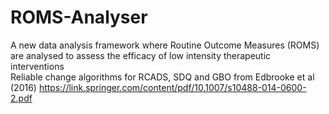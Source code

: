 # ROMS-Analyser
A new data analysis framework where Routine Outcome Measures (ROMS) are analysed to assess the efficacy of low intensity therapeutic interventions
<br>
Reliable change algorithms for RCADS, SDQ and GBO from Edbrooke et al (2016)
https://link.springer.com/content/pdf/10.1007/s10488-014-0600-2.pdf 
